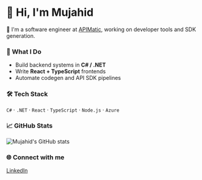 # 👋 Hi, I'm Mujahid

🚀 I'm a software engineer at [APIMatic](https://apimatic.io), working on developer tools and SDK generation.

### 🧠 What I Do
- Build backend systems in **C# / .NET**
- Write **React + TypeScript** frontends
- Automate codegen and API SDK pipelines

### 🛠️ Tech Stack
`C#` · `.NET` · `React` · `TypeScript` · `Node.js` · `Azure`

### 📈 GitHub Stats
![Mujahid's GitHub stats](https://github-readme-stats.vercel.app/api?username=Shield-Jaguar&show_icons=true&theme=radical)

### 🌐 Connect with me
[LinkedIn](https://linkedin.com/in/mujahid-daud-kahn)
